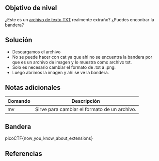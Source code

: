 ## Objetivo de nivel
¿Este es un [archivo de texto TXT](https://jupiter.challenges.picoctf.org/static/e7e5d188621ee705ceeb0452525412ef/flag.txt) realmente extraño? ¿Puedes encontrar la bandera?

## Solución
- Descargamos el archivo
- No se puede hacer con cat ya que ahi no se encuentra la bandera por que es un archivo de imagen y lo muestra como archivo txt.
- Solo es necesario cambiar el formato de .txt a .png.
- Luego abrimos la imagen y ahi se ve la bandera.

## Notas adicionales
| Comando | Descripción |
| ----------- | ------------- |
| mv | Sirve para cambiar el formato de un archivo. |

## Bandera
picoCTF{now_you_know_about_extensions}

## Referencias

